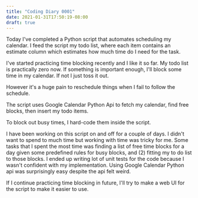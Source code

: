 ```yaml
---
title: "Coding Diary 0001"
date: 2021-01-31T17:50:19-08:00
draft: true
---
```


Today I've completed a Python script that automates scheduling my calendar. I feed the script my todo list, where each item contains an estimate column which estimates how much time do I need for the task.

I've started practicing time blocking recently and I like it so far. My todo list is practically zero now. If something is important enough, I'll block some time in my calendar. If not I just toss it out.

However it's a huge pain to reschedule things when I fail to follow the schedule.

The script uses Google Calendar Python Api to fetch my calendar, find free blocks, then insert my todo items.

To block out busy times, I hard-code them inside the script.

I have been working on this script on and off for a couple of days. I didn't want to spend to much time but working with time was tricky for me. Some tasks that I spent the most time was finding a list of free time blocks for a day given some predefined rules for busy blocks, and (2) fitting my to do list to those blocks. I ended up writing lot of unit tests for the code because I wasn't confident with my implementation. Using Google Calendar Python api was surprisingly easy despite the api felt weird.

If I continue practicing time blocking in future, I'll try to make a web UI for the script to make it easier to use.
